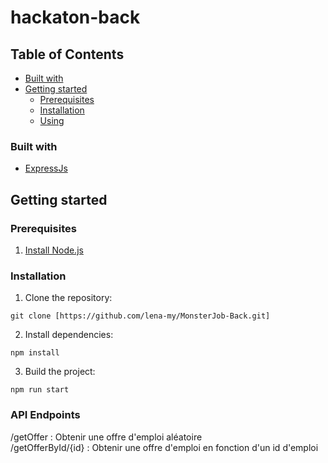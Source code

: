 # hackaton-back

## Table of Contents

- [Built with](#built-with)
- [Getting started](#getting-started)
  - [Prerequisites](#prerequisites)
  - [Installation](#installation)
  - [Using](#using)

### Built with

- [ExpressJs](https://expressjs.com/fr/)

## Getting started

### Prerequisites

1. [Install Node.js](https://nodejs.org/en/download/)

### Installation

1. Clone the repository:

```shell script
git clone [https://github.com/lena-my/MonsterJob-Back.git]
```

2. Install dependencies:

```shell script
npm install
```

3. Build the project:

```shell script
npm run start
```

### API Endpoints
/getOffer : Obtenir une offre d'emploi aléatoire  
/getOfferById/{id} : Obtenir une offre d'emploi en fonction d'un id d'emploi
